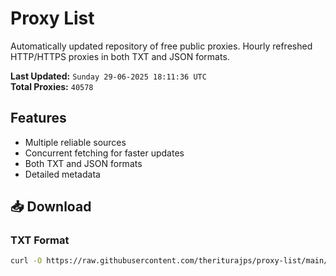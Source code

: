 # Proxy List

Automatically updated repository of free public proxies. Hourly refreshed HTTP/HTTPS proxies in both TXT and JSON formats.

**Last Updated:** `Sunday 29-06-2025 18:11:36 UTC`  
**Total Proxies:** `40578`

## Features
- Multiple reliable sources
- Concurrent fetching for faster updates
- Both TXT and JSON formats
- Detailed metadata

## 📥 Download

### TXT Format
```bash
curl -O https://raw.githubusercontent.com/theriturajps/proxy-list/main/proxies.txt